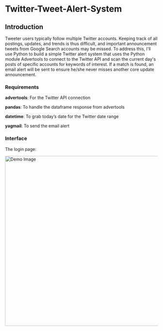# Twitter-Tweet-Alert-System

## Introduction

Tweeter users typically follow multiple Twitter accounts. Keeping track of all postings, updates, and trends is thus difficult, and important announcement tweets from Google Search accounts may be missed. To address this, I'll use Python to build a simple Twitter alert system that uses the Python module Advertools to connect to the Twitter API and scan the current day's posts of specific accounts for keywords of interest. If a match is found, an email alert will be sent to ensure he/she never misses another core update announcement.

### Requirements

**advertools**: For the Twitter API connection

**pandas**: To handle the dataframe response from advertools

**datetime**: To grab today’s date for the Twitter date range

**yagmail**: To send the email alert


### **Interface**

The login page:

<img src="Interface\images\Login.jpg" alt='Demo Image' style=" width:560px ; "  >